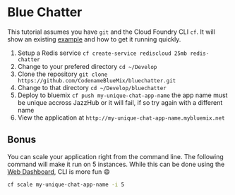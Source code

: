 # Blue Chatter

This tutorial assumes you have `git` and the Cloud Foundry CLI `cf`. It will show an existing [example](https://github.com/IBM-Bluemix/bluechatter) and how to get it running quickly.

1. Setup a Redis service `cf create-service rediscloud 25mb redis-chatter`
2. Change to your prefered directory `cd ~/Develop`
3. Clone the repository `git clone https://github.com/CodenameBlueMix/bluechatter.git`
4. Change to that directory `cd ~/Develop/bluechatter`
5. Deploy to bluemix `cf push my-unique-chat-app-name` the app name must be unique accross JazzHub or it will fail, if so try again with a different name
6. View the application at `http://my-unique-chat-app-name.mybluemix.net`

## Bonus

You can scale your application right from the command line. The following command will make it run on 5 instances. While this can be done using the [Web Dashboard](https://console.ng.bluemix.net), CLI is more fun :smile:
```bash
cf scale my-unique-chat-app-name -i 5
```
